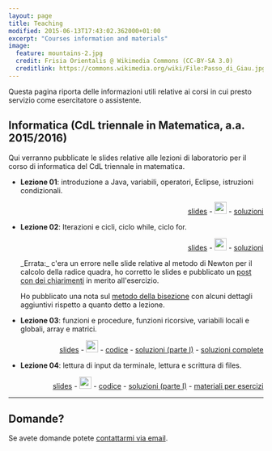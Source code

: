 ```yaml
---
layout: page
title: Teaching
modified: 2015-06-13T17:43:02.362000+01:00
excerpt: "Courses information and materials"
image:
  feature: mountains-2.jpg
  credit: Frisia Orientalis @ Wikimedia Commons (CC-BY-SA 3.0)
  creditlink: https://commons.wikimedia.org/wiki/File:Passo_di_Giau.jpg
---
```


Questa pagina riporta delle informazioni utili relative ai corsi in cui presto servizio come esercitatore o assistente.

## Informatica (CdL triennale in Matematica, a.a. 2015/2016)

Qui verranno pubblicate le slides relative alle lezioni di laboratorio per il corso di informatica
del CdL triennale in matematica.

* **Lezione 01**: introduzione a Java, variabili, operatori, Eclipse, istruzioni condizionali.
  <p align="right">
    <a id="Slide da scaricare in formato PDF" href="./labinfo-mat_2015-2016/slides/InfMat_01.pdf">slides</a> - <a id="Sorgente delle slides su GitHub" href="https://github.com/CristianCantoro/labinfo-mat"><img src="{{ site.baseurl }}/images/github-circled.png" style="width: 24px" /></a> - <a href="./labinfo-mat_2015-2016/soluzioni/Lezione01.zip">soluzioni</a>
  </p>
* **Lezione 02**: Iterazioni e cicli, ciclo while, ciclo for.
  <p align="right">
    <a id="Slide da scaricare in formato PDF" href="./labinfo-mat_2015-2016/slides/InfMat_02.pdf">slides</a> - <a id="Sorgente delle slides su GitHub" href="https://github.com/CristianCantoro/labinfo-mat"><img src="{{ site.baseurl }}/images/github-circled.png" style="width: 24px" /></a> - <a href="./labinfo-mat_2015-2016/soluzioni/Lezione02.zip">soluzioni</a>
  </p>
  _Errata:_ c'era un errore nelle slide relative al metodo di Newton per il calcolo della radice quadra, ho corretto le slides e pubblicato un <a href="./note-metodo-newton/">post con dei chiarimenti</a> in merito all'esercizio.

  Ho pubblicato una nota sul <a href="./note-metodo-bisezione/">metodo della bisezione</a> con alcuni dettagli aggiuntivi rispetto a quanto detto a lezione.
* **Lezione 03**: funzioni e procedure, funzioni ricorsive, variabili locali e globali, array e matrici.
  <p align="right">
    <a id="Slide da scaricare in formato PDF" href="./labinfo-mat_2015-2016/slides/InfMat_03.pdf">slides</a> - <a id="Sorgente delle slides su GitHub" href="https://github.com/CristianCantoro/labinfo-mat"><img src="{{ site.baseurl }}/images/github-circled.png" style="width: 24px" /></a> - <a href="./labinfo-mat_2015-2016/codice/Lezione03_codice_lezione.zip">codice</a> - <a href="./labinfo-mat_2015-2016/soluzioni/Lezione03_soluzioni_parteI.zip">soluzioni (parte I)</a> - <a href="./labinfo-mat_2015-2016/soluzioni/Lezione03.zip">soluzioni complete</a>
  </p>
* **Lezione 04**: lettura di input da terminale, lettura e scrittura di files.
  <p align="right">
    <a id="Slide da scaricare in formato PDF" href="./labinfo-mat_2015-2016/slides/InfMat_04.pdf">slides</a> - <a id="Sorgente delle slides su GitHub" href="https://github.com/CristianCantoro/labinfo-mat"><img src="{{ site.baseurl }}/images/github-circled.png" style="width: 24px" /></a> - <a href="./labinfo-mat_2015-2016/codice/Lezione04_codice_lezione.zip">codice</a> - <a href="./labinfo-mat_2015-2016/soluzioni/Lezione04_soluzioni_parteI.zip">soluzioni (parte I)</a> - <a href="./labinfo-mat_2015-2016/esercizi/">materiali per esercizi</a>
  </p>
---

## Domande?

Se avete domande potete <a href="mailto:cristian.consonni(at)unitn(dot)it" target="_blank">contattarmi via email</a>.
